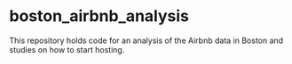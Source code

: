 # boston_airbnb_analysis
This repository holds code for an analysis of the Airbnb data in Boston and studies on how to start hosting.
